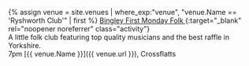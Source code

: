 {% assign venue = site.venues 
    | where_exp:"venue", "venue.Name == 'Ryshworth Club'"
    | first %}
[Bingley First Monday Folk <i class="fa fa-external-link" aria-hidden="true"></i>](https://www.facebook.com/groups/1823602681007824){:target="_blank" rel="noopener noreferrer" class="activity"}<br>
A little folk club featuring top quality musicians and the best raffle in Yorkshire.<br>
7pm [{{ venue.Name }}]({{ venue.url }}), Crossflatts